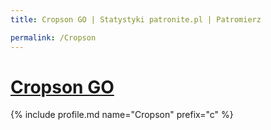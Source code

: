 ```yaml
---
title: Cropson GO | Statystyki patronite.pl | Patromierz

permalink: /Cropson
---
```


# [Cropson GO](https://patronite.pl/Cropson)

{% include profile.md name="Cropson" prefix="c" %}
